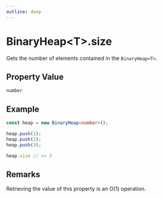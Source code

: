```yaml
---
outline: deep
---
```


# ****BinaryHeap&lt;T&gt;.size****

Gets the number of elements contained in the `BinaryHeap<T>`.

## **Property Value**

`number`

## **Example**

```typescript
const heap = new BinaryHeap<number>();

heap.push(1);
heap.push(2);
heap.push(3);

heap.size // => 3
```

## **Remarks**

Retrieving the value of this property is an O(1) operation.


